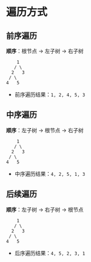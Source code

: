 # 遍历方式

## 前序遍历

**顺序**：根节点 -> 左子树 -> 右子树

```
    1
   / \
  2   3
 / \
4   5
```

- 前序遍历结果：`1, 2, 4, 5, 3`



## 中序遍历

**顺序**：左子树 -> 根节点 -> 右子树

```
    1
   / \
  2   3
 / \
4   5
```

- 中序遍历结果：`4, 2, 5, 1, 3`



## 后续遍历

**顺序**：左子树 -> 右子树 -> 根节点

```
    1
   / \
  2   3
 / \
4   5
```

- 后序遍历结果：`4, 5, 2, 3, 1`